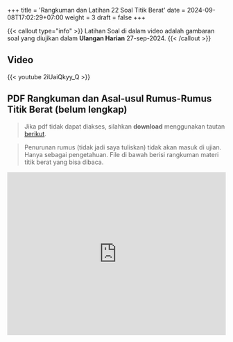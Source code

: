 +++
title = 'Rangkuman dan Latihan 22 Soal Titik Berat'
date = 2024-09-08T17:02:29+07:00
weight = 3
draft = false
+++



{{< callout type="info" >}}
 Latihan Soal di dalam video adalah gambaran soal yang diujikan dalam **Ulangan Harian** 27-sep-2024.
{{< /callout >}}

## Video

{{< youtube 2iUaiQkyy_Q >}}

<div style="margin-top: 3ex;"></div>

## PDF Rangkuman dan Asal-usul Rumus-Rumus Titik Berat (belum lengkap)

> Jika pdf tidak dapat diakses, silahkan **download** menggunakan tautan [berikut](https://drive.google.com/file/d/1Fq6JiGqeeDaj1hfdDYguJFa_SMW_0lqU/view?usp=sharing).

> Penurunan rumus (tidak jadi saya tuliskan) tidak akan masuk di ujian. Hanya sebagai pengetahuan. File di bawah berisi rangkuman materi titik berat yang bisa dibaca.

<div style="margin-top: 2ex;"></div>

<embed src="https://drive.google.com/file/d/1Fq6JiGqeeDaj1hfdDYguJFa_SMW_0lqU/preview" width="100%" height="375">
